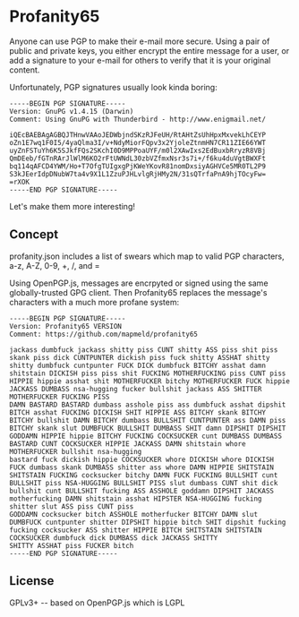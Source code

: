 # Profanity65

Anyone can use PGP to make their e-mail more secure. Using a pair of public and private keys, you either encrypt the entire
message for a user, or add a signature to your e-mail for others to verify that it is your original content.

Unfortunately, PGP signatures usually look kinda boring:

```
-----BEGIN PGP SIGNATURE-----
Version: GnuPG v1.4.15 (Darwin)
Comment: Using GnuPG with Thunderbird - http://www.enigmail.net/

iQEcBAEBAgAGBQJTHnwVAAoJEDWbjndSKzRJFeUH/RtAHtZsUhHpxMxvekLhCEYP
oZn1E7wq1F0I5/4yaQlma3I/v+NdyMiorFQpv3x2YjoleZtnmHN7CR11ZIE66YWT
uyZnFSTuYh6K5SJkfFQs2SKchI0D9MPPoaUYF/m0l2XAwIxs2EdBuxbRryzR8VBj
QmDEeb/fGTnRArJlWlM6KO2rFtUWNdL30zbVZfmxNsr3s7i+/f6ku4duVgtBWXFt
bq114qAFCD4YWM/Ho+T7OfgTUIgxgPjKWeYKovR81nomDxsiyAGHVCe5MR0TL2P9
S3kJEerIdpDNubW7ta4v9X1L1ZzuPJHLvlgRjHMy2N/31sQTrfaPnA9hjTOcyFw=
=rXOK
-----END PGP SIGNATURE-----
```

Let's make them more interesting!

## Concept

profanity.json includes a list of swears which map to valid PGP characters, a-z, A-Z, 0-9, +, /, and =

Using OpenPGP.js, messages are encrpyted or signed using the same globally-trusted GPG client. Then Profanity65
replaces the message's characters with a much more profane system:

```
-----BEGIN PGP SIGNATURE-----
Version: Profanity65 VERSION
Comment: https://github.com/mapmeld/profanity65

jackass dumbfuck jackass shitty piss CUNT shitty ASS piss shit piss skank piss dick CUNTPUNTER dickish piss fuck shitty ASSHAT shitty shitty dumbfuck cuntpunter FUCK DICK dumbfuck BITCHY asshat damn shitstain DICKISH piss piss shit FUCKING MOTHERFUCKING piss CUNT piss HIPPIE hippie asshat shit MOTHERFUCKER bitchy MOTHERFUCKER FUCK hippie JACKASS DUMBASS nsa-hugging fucker bullshit jackass ASS SHITTER MOTHERFUCKER FUCKING PISS
DAMN BASTARD BASTARD dumbass asshole piss ass dumbfuck asshat dipshit BITCH asshat FUCKING DICKISH SHIT HIPPIE ASS BITCHY skank BITCHY BITCHY bullshit DAMN BITCHY dumbass BULLSHIT CUNTPUNTER ass DAMN piss BITCHY skank slut DUMBFUCK BULLSHIT DUMBASS SHIT damn DIPSHIT DIPSHIT GODDAMN HIPPIE hippie BITCHY FUCKING COCKSUCKER cunt DUMBASS DUMBASS BASTARD CUNT COCKSUCKER HIPPIE JACKASS DAMN shitstain whore MOTHERFUCKER bullshit nsa-hugging
bastard fuck dickish hippie COCKSUCKER whore DICKISH whore DICKISH FUCK dumbass skank DUMBASS shitter ass whore DAMN HIPPIE SHITSTAIN SHITSTAIN FUCKING cocksucker bitchy DAMN FUCK FUCKING BULLSHIT cunt BULLSHIT piss NSA-HUGGING BULLSHIT PISS slut dumbass CUNT shit dick bullshit cunt BULLSHIT fucking ASS ASSHOLE goddamn DIPSHIT JACKASS motherfucking DAMN shitstain asshat HIPSTER NSA-HUGGING fucking shitter slut ASS piss CUNT piss
GODDAMN cocksucker bitch ASSHOLE motherfucker BITCHY DAMN slut DUMBFUCK cuntpunter shitter DIPSHIT hippie bitch SHIT dipshit fucking fucking cocksucker ASS shitter HIPPIE BITCH SHITSTAIN SHITSTAIN COCKSUCKER dumbfuck dick DUMBASS dick JACKASS SHITTY
SHITTY ASSHAT piss FUCKER bitch
-----END PGP SIGNATURE-----
```

## License

GPLv3+ -- based on OpenPGP.js which is LGPL

